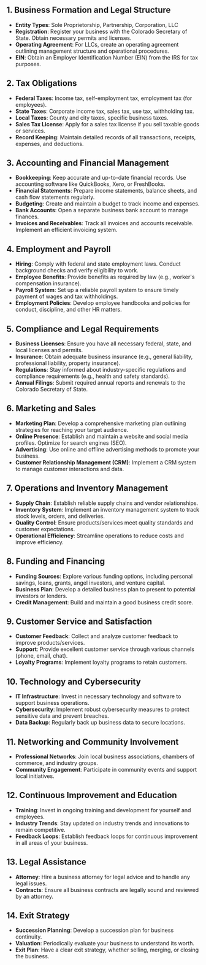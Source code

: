 ## 1. Business Formation and Legal Structure

- **Entity Types**: Sole Proprietorship, Partnership, Corporation, LLC
- **Registration**: Register your business with the Colorado Secretary of State. Obtain necessary permits and licenses.
- **Operating Agreement**: For LLCs, create an operating agreement outlining management structure and operational procedures.
- **EIN**: Obtain an Employer Identification Number (EIN) from the IRS for tax purposes.

## 2. Tax Obligations

- **Federal Taxes**: Income tax, self-employment tax, employment tax (for employees).
- **State Taxes**: Corporate income tax, sales tax, use tax, withholding tax.
- **Local Taxes**: County and city taxes, specific business taxes.
- **Sales Tax License**: Apply for a sales tax license if you sell taxable goods or services.
- **Record Keeping**: Maintain detailed records of all transactions, receipts, expenses, and deductions.

## 3. Accounting and Financial Management

- **Bookkeeping**: Keep accurate and up-to-date financial records. Use accounting software like QuickBooks, Xero, or FreshBooks.
- **Financial Statements**: Prepare income statements, balance sheets, and cash flow statements regularly.
- **Budgeting**: Create and maintain a budget to track income and expenses.
- **Bank Accounts**: Open a separate business bank account to manage finances.
- **Invoices and Receivables**: Track all invoices and accounts receivable. Implement an efficient invoicing system.

## 4. Employment and Payroll

- **Hiring**: Comply with federal and state employment laws. Conduct background checks and verify eligibility to work.
- **Employee Benefits**: Provide benefits as required by law (e.g., worker's compensation insurance).
- **Payroll System**: Set up a reliable payroll system to ensure timely payment of wages and tax withholdings.
- **Employment Policies**: Develop employee handbooks and policies for conduct, discipline, and other HR matters.

## 5. Compliance and Legal Requirements

- **Business Licenses**: Ensure you have all necessary federal, state, and local licenses and permits.
- **Insurance**: Obtain adequate business insurance (e.g., general liability, professional liability, property insurance).
- **Regulations**: Stay informed about industry-specific regulations and compliance requirements (e.g., health and safety standards).
- **Annual Filings**: Submit required annual reports and renewals to the Colorado Secretary of State.

## 6. Marketing and Sales

- **Marketing Plan**: Develop a comprehensive marketing plan outlining strategies for reaching your target audience.
- **Online Presence**: Establish and maintain a website and social media profiles. Optimize for search engines (SEO).
- **Advertising**: Use online and offline advertising methods to promote your business.
- **Customer Relationship Management (CRM)**: Implement a CRM system to manage customer interactions and data.

## 7. Operations and Inventory Management

- **Supply Chain**: Establish reliable supply chains and vendor relationships.
- **Inventory System**: Implement an inventory management system to track stock levels, orders, and deliveries.
- **Quality Control**: Ensure products/services meet quality standards and customer expectations.
- **Operational Efficiency**: Streamline operations to reduce costs and improve efficiency.

## 8. Funding and Financing

- **Funding Sources**: Explore various funding options, including personal savings, loans, grants, angel investors, and venture capital.
- **Business Plan**: Develop a detailed business plan to present to potential investors or lenders.
- **Credit Management**: Build and maintain a good business credit score.

## 9. Customer Service and Satisfaction

- **Customer Feedback**: Collect and analyze customer feedback to improve products/services.
- **Support**: Provide excellent customer service through various channels (phone, email, chat).
- **Loyalty Programs**: Implement loyalty programs to retain customers.

## 10. Technology and Cybersecurity

- **IT Infrastructure**: Invest in necessary technology and software to support business operations.
- **Cybersecurity**: Implement robust cybersecurity measures to protect sensitive data and prevent breaches.
- **Data Backup**: Regularly back up business data to secure locations.

## 11. Networking and Community Involvement

- **Professional Networks**: Join local business associations, chambers of commerce, and industry groups.
- **Community Engagement**: Participate in community events and support local initiatives.

## 12. Continuous Improvement and Education

- **Training**: Invest in ongoing training and development for yourself and employees.
- **Industry Trends**: Stay updated on industry trends and innovations to remain competitive.
- **Feedback Loops**: Establish feedback loops for continuous improvement in all areas of your business.

## 13. Legal Assistance

- **Attorney**: Hire a business attorney for legal advice and to handle any legal issues.
- **Contracts**: Ensure all business contracts are legally sound and reviewed by an attorney.

## 14. Exit Strategy

- **Succession Planning**: Develop a succession plan for business continuity.
- **Valuation**: Periodically evaluate your business to understand its worth.
- **Exit Plan**: Have a clear exit strategy, whether selling, merging, or closing the business.
